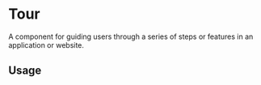 # Tour

A component for guiding users through a series of steps or features in an application or website.

## Usage
